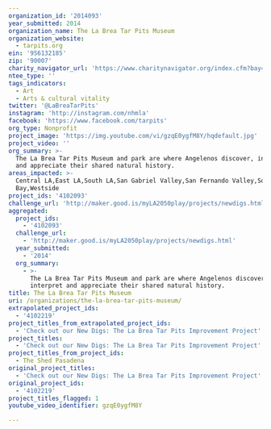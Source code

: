 ```yaml
---
organization_id: '2014093'
year_submitted: 2014
organization_name: The La Brea Tar Pits Museum
organization_website:
  - tarpits.org
ein: '956132185'
zip: '90007'
charity_navigator_url: 'https://www.charitynavigator.org/index.cfm?bay=search.profile&ein=956132185'
ntee_type: ''
tags_indicators:
  - Art
  - Arts & cultural vitality
twitter: '@LaBreaTarPits'
instagram: 'http://instagram.com/nhmla'
facebook: 'https://www.facebook.com/tarpits'
org_type: Nonprofit
project_image: 'https://img.youtube.com/vi/gzqE0ygfM8Y/hqdefault.jpg'
project_video: ''
org_summary: >-
  The La Brea Tar Pits Museum and park are where Angelenos discover, interpret
  and appreciate their shared natural history.
areas_impacted: >-
  Central LA,East LA,South LA,San Gabriel Valley,San Fernando Valley,South
  Bay,Westside
project_ids: '4102093'
challenge_url: 'http://maker.good.is/myLA2050play/projects/newdigs.html'
aggregated:
  project_ids:
    - '4102093'
  challenge_url:
    - 'http://maker.good.is/myLA2050play/projects/newdigs.html'
  year_submitted:
    - '2014'
  org_summary:
    - >-
      The La Brea Tar Pits Museum and park are where Angelenos discover,
      interpret and appreciate their shared natural history.
title: The La Brea Tar Pits Museum
uri: /organizations/the-la-brea-tar-pits-museum/
extrapolated_project_ids:
  - '4102219'
project_titles_from_extrapolated_project_ids:
  - 'Check out our New Digs: The La Brea Tar Pits Improvement Project'
project_titles:
  - 'Check out our New Digs: The La Brea Tar Pits Improvement Project'
project_titles_from_project_ids:
  - The Shed Pasadena
original_project_titles:
  - 'Check out our New Digs: The La Brea Tar Pits Improvement Project'
original_project_ids:
  - '4102219'
project_titles_flagged: 1
youtube_video_identifier: gzqE0ygfM8Y

---
```

